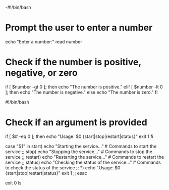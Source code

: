 -#!/bin/bash

# Prompt the user to enter a number
echo "Enter a number:"
read number

# Check if the number is positive, negative, or zero
if [ $number -gt 0 ]; then
    echo "The number is positive."
elif [ $number -lt 0 ]; then
    echo "The number is negative."
else
    echo "The number is zero."
fi




#!/bin/bash

# Check if an argument is provided
if [ $# -eq 0 ]; then
    echo "Usage: $0 {start|stop|restart|status}"
    exit 1
fi

case "$1" in
    start)
        echo "Starting the service..."
        # Commands to start the service
        ;;
    stop)
        echo "Stopping the service..."
        # Commands to stop the service
        ;;
    restart)
        echo "Restarting the service..."
        # Commands to restart the service
        ;;
    status)
        echo "Checking the status of the service..."
        # Commands to check the status of the service
        ;;
    *)
        echo "Usage: $0 {start|stop|restart|status}"
        exit 1
        ;;
esac

exit 0
ls
